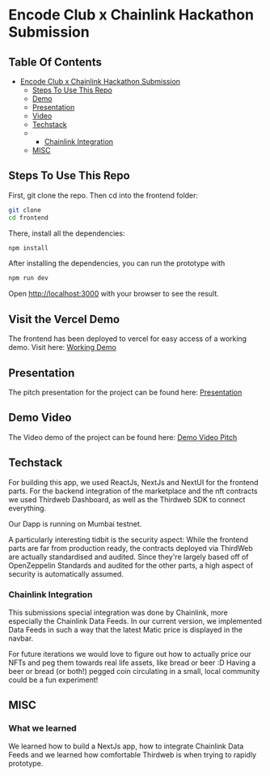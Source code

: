 # Encode Club x Chainlink Hackathon Submission

## Table Of Contents

- [Encode Club x Chainlink Hackathon Submission](#encode-club-x-chainlink-hackathon-submission)
  * [Steps To Use This Repo](#steps-to-use-this-repo)
  * [Demo](#visit-the-vercel-demo)
  * [Presentation](#presentation)
  * [Video](#demo-video)
  * [Techstack](#techstack)
  * * [Chainlink Integration](#chainlink-integration)
  * [MISC](#misc)

## Steps To Use This Repo 

First, git clone the repo. Then cd into the frontend folder: 

```bash
git clone 
cd frontend
```

There, install all the dependencies: 

```bash
npm install
```
After installing the dependencies, you can run the prototype with

```bash
npm run dev
```

Open [http://localhost:3000](http://localhost:3000) with your browser to see the result.

## Visit the Vercel Demo

The frontend has been deployed to vercel for easy access of a working demo. 
Visit here: 
[Working Demo](https://next-frontend-sigma.vercel.app/)

## Presentation
The pitch presentation for the project can be found here: 
[Presentation](https://www.beautiful.ai/player/-NAACVMW5fw8h-Dx8vZf)

## Demo Video
The Video demo of the project can be found here: 
[Demo Video Pitch](https://www.loom.com/share/3ca0469c910c4f339fc8bb78d197e4af)

## Techstack
For building this app, we used ReactJs, NextJs and NextUI for the frontend parts. For the backend integration of the marketplace and the nft contracts we used Thirdweb Dashboard, as well as the Thirdweb SDK to connect everything. 

Our Dapp is running on Mumbai testnet. 

A particularly interesting tidbit is the security aspect: While the frontend parts are far from production ready, the contracts deployed via ThirdWeb are actually standardised and audited. Since they're largely based off of OpenZeppelin Standards and audited for the other parts, a high aspect of security is automatically assumed. 


### Chainlink Integration

This submissions special integration was done by Chainlink, more especially the Chainlink Data Feeds. 
In our current version, we implemented Data Feeds in such a way that the latest Matic price is displayed in the navbar. 

For future iterations we would love to figure out how to actually price our NFTs and peg them towards real life assets, like bread or beer :D 
Having a beer or bread (or both!) pegged coin circulating in a small, local community could be a fun experiment! 

## MISC
### What we learned
We learned how to build a NextJs app, how to integrate Chainlink Data Feeds and we learned how comfortable Thirdweb is when trying to rapidly prototype. 
